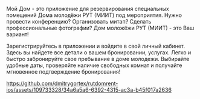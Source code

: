 Мой Дом - это приложение для резервирования специальных помещений Дома молодёжи РУТ (МИИТ) под мероприятия.
Нужно провести конференцию? Организовать митап? Сделать профессиональные фотографии? 
Дом моложёжи РУТ (МИИТ) - это Ваш вариант!


Зарегистрируйтесь в приложении и войдите в свой личный кабинет. Здесь вы найдете все детали о вашем бронировании, услугах. Легко и быстро забронируйте свое пребывание в доме молодежи. Выбирайте удобные даты, проверяйте наличие свободных комнат и получайте мгновенное подтверждение бронирования!



https://github.com/dmitrygortex/rutdomrent-ios/assets/109733328/34a6a5a6-6392-4315-ac3a-b45f017a2636

